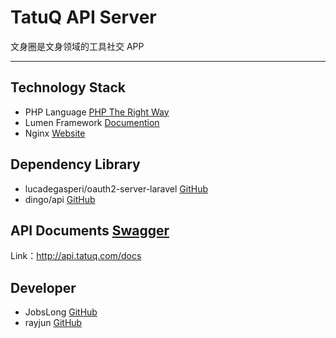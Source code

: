 # TatuQ API Server

文身圈是文身领域的工具社交 APP

***

## Technology Stack

* PHP Language [PHP The Right Way](http://phptherightway.com)
* Lumen Framework [Documention](http://lumen.laravel.com/docs)
* Nginx [Website](http://nginx.org/)

## Dependency Library

* lucadegasperi/oauth2-server-laravel [GitHub](https://github.com/lucadegasperi/oauth2-server-laravel)
* dingo/api [GitHub](https://github.com/dingo/api)

## API Documents [Swagger](http://swagger.io/)

Link：http://api.tatuq.com/docs

## Developer

* JobsLong [GitHub](https://github.com/JobsLong)
* rayjun [GitHub](https://github.com/rayjun)